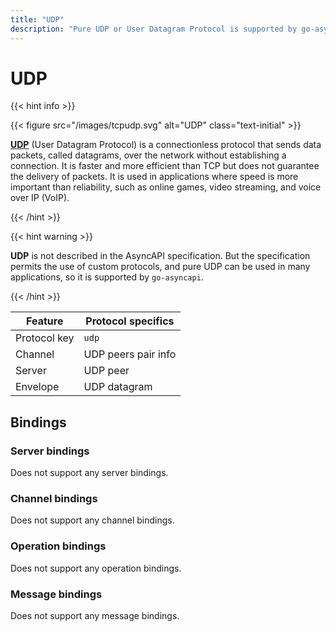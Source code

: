 ```yaml
---
title: "UDP"
description: "Pure UDP or User Datagram Protocol is supported by go-asyncapi"
---
```


# UDP

{{< hint info >}}

{{< figure src="/images/tcpudp.svg" alt="UDP" class="text-initial" >}}

**[UDP](https://en.wikipedia.org/wiki/User_Datagram_Protocol)** (User Datagram Protocol) is a connectionless protocol that
sends data packets, called datagrams, over the network without establishing a connection. It is faster and more efficient
than TCP but does not guarantee the delivery of packets. It is used in applications where speed is more important than
reliability, such as online games, video streaming, and voice over IP (VoIP).

{{< /hint >}}

{{< hint warning >}}

**UDP** is not described in the AsyncAPI specification. But the specification permits the use of custom protocols,
and pure UDP can be used in many applications, so it is supported by `go-asyncapi`.

{{< /hint >}}

| Feature      | Protocol specifics  |
|--------------|---------------------|
| Protocol key | `udp`               |
| Channel      | UDP peers pair info |
| Server       | UDP peer            |
| Envelope     | UDP datagram        |

## Bindings

### Server bindings

Does not support any server bindings.

### Channel bindings

Does not support any channel bindings.

### Operation bindings

Does not support any operation bindings.

### Message bindings

Does not support any message bindings.
